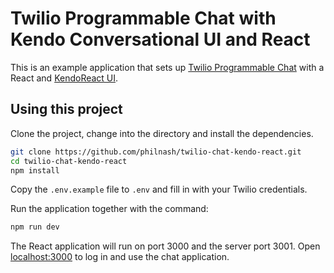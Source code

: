 # Twilio Programmable Chat with Kendo Conversational UI and React

This is an example application that sets up [Twilio Programmable Chat](https://www.twilio.com/docs/chat) with a React and [KendoReact UI](https://www.telerik.com/kendo-react-ui/).

## Using this project

Clone the project, change into the directory and install the dependencies.

```bash
git clone https://github.com/philnash/twilio-chat-kendo-react.git
cd twilio-chat-kendo-react
npm install
```

Copy the `.env.example` file to `.env` and fill in with your Twilio credentials.


Run the application together with the command:

```bash
npm run dev
```

The React application will run on port 3000 and the server port 3001. Open [localhost:3000](http://localhost:3000) to log in and use the chat application.